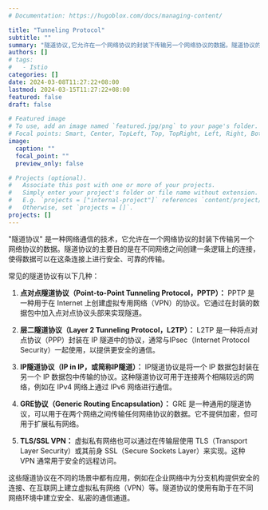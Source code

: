 ```yaml
---
# Documentation: https://hugoblox.com/docs/managing-content/

title: "Tunneling Protocol"
subtitle: ""
summary: "隧道协议,它允许在一个网络协议的封装下传输另一个网络协议的数据。隧道协议的主要目的是在不同网络之间创建一条逻辑上的连接，使得数据可以在这条连接上进行安全、可靠的传输"
authors: []
# tags:
#   - Istio
categories: []
date: 2024-03-08T11:27:22+08:00
lastmod: 2024-03-15T11:27:22+08:00
featured: false
draft: false

# Featured image
# To use, add an image named `featured.jpg/png` to your page's folder.
# Focal points: Smart, Center, TopLeft, Top, TopRight, Left, Right, BottomLeft, Bottom, BottomRight.
image:
  caption: ""
  focal_point: ""
  preview_only: false

# Projects (optional).
#   Associate this post with one or more of your projects.
#   Simply enter your project's folder or file name without extension.
#   E.g. `projects = ["internal-project"]` references `content/project/deep-learning/index.md`.
#   Otherwise, set `projects = []`.
projects: []
---
```


"隧道协议" 是一种网络通信的技术，它允许在一个网络协议的封装下传输另一个网络协议的数据。隧道协议的主要目的是在不同网络之间创建一条逻辑上的连接，使得数据可以在这条连接上进行安全、可靠的传输。

常见的隧道协议有以下几种：

1. **点对点隧道协议（Point-to-Point Tunneling Protocol，PPTP）：** PPTP 是一种用于在 Internet 上创建虚拟专用网络（VPN）的协议。它通过在封装的数据包中加入点对点协议头部来实现隧道。

2. **层二隧道协议（Layer 2 Tunneling Protocol，L2TP）：** L2TP 是一种将点对点协议（PPP）封装在 IP 隧道中的协议，通常与IPsec（Internet Protocol Security）一起使用，以提供更安全的通信。

3. **IP隧道协议（IP in IP，或简称IP隧道）：** IP隧道协议是将一个 IP 数据包封装在另一个 IP 数据包中传输的协议。这种隧道协议可用于连接两个相隔较远的网络，例如在 IPv4 网络上通过 IPv6 网络进行通信。

4. **GRE协议（Generic Routing Encapsulation）：** GRE 是一种通用的隧道协议，可以用于在两个网络之间传输任何网络协议的数据。它不提供加密，但可用于扩展私有网络。

5. **TLS/SSL VPN：** 虚拟私有网络也可以通过在传输层使用 TLS（Transport Layer Security）或其前身 SSL（Secure Sockets Layer）来实现。这种 VPN 通常用于安全的远程访问。

这些隧道协议在不同的场景中都有应用，例如在企业网络中为分支机构提供安全的连接、在互联网上建立虚拟私有网络（VPN）等。隧道协议的使用有助于在不同网络环境中建立安全、私密的通信通道。